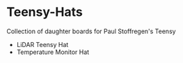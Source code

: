 # Teensy-Hats
Collection of daughter boards for Paul Stoffregen's Teensy

- LiDAR Teensy Hat
- Temperature Monitor Hat
